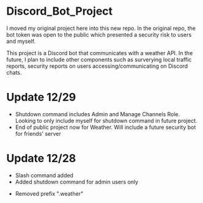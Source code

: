 # Discord_Bot_Project
I moved my original project here into this new repo.
In the original repo, the bot token was open to the public
which presented a security risk to users and myself. 

This project is a Discord bot that communicates with a weather API.
In the future, I plan to include other components such as surverying local traffic
reports, security reports on users accessing/communicating on Discord chats.


# Update 12/29
+ Shutdown command includes Admin and Manage Channels Role.
  Looking to only include myself for shutdown command in future project.
+ End of public project now for Weather. Will include a future security bot for friends' server

# Update 12/28
+ Slash command added
+ Added shutdown command for admin users only

- Removed prefix ".weather"
